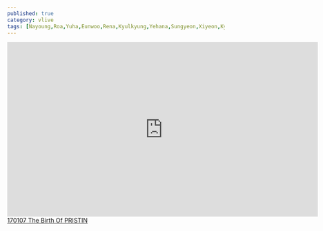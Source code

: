```yaml
---
published: true
category: vlive
tags: [Nayoung,Roa,Yuha,Eunwoo,Rena,Kyulkyung,Yehana,Sungyeon,Xiyeon,Kyla]
---
```

<iframe src="http://www.vlive.tv/embed/16891" frameborder="no" scrolling="no" marginwidth="0" marginheight="0" WIDTH="720" HEIGHT="405" allowfullscreen></iframe><br /><a href="" target="_blank">170107 The Birth Of PRISTIN</a>